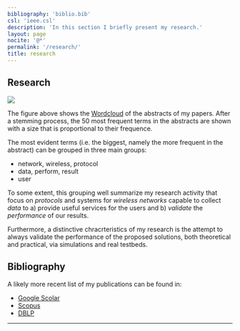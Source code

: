 ```yaml
---
bibliography: 'biblio.bib'
csl: 'ieee.csl'
description: 'In this section I briefly present my research.'
layout: page
nocite: '@*'
permalink: '/research/'
title: research
---
```


## Research

<img class="three" src="{{ '/assets/img/WC.png' | prepend: site.baseurl | prepend: site.url }}">

The figure above shows the [Wordcloud](https://www.wordclouds.com/) of
the abstracts of my papers. After a stemming process, the 50 most
frequent terms in the abstracts are shown with a size that is
proportional to their frequence.

The most evident terms (i.e. the biggest, namely the more frequent in
the abstract) can be grouped in three main groups:

-   network, wireless, protocol
-   data, perform, result
-   user

To some extent, this grouping well summarize my research activity that
focus on *protocols* and systems for *wireless networks* capable to
collect *data* to a) provide useful services for the users and b)
*validate* the *performance* of our results.

Furthermore, a distinctive chracrteristics of my research is the attempt
to always validate the performance of the proposed solutions, both
theoretical and practical, via simulations and real testbeds.

## Bibliography

A likely more recent list of my publications can be found in:

-   [Google
    Scolar](https://scholar.google.ca/citations?user=tN4xL-IAAAAJ&hl=en)
-   [Scopus](https://www.scopus.com/authid/detail.uri?authorId=6506463530)
-   [DBLP](https://dblp.org/pers/hd/v/Vitaletti:Andrea)

------------------------------------------------------------------------
